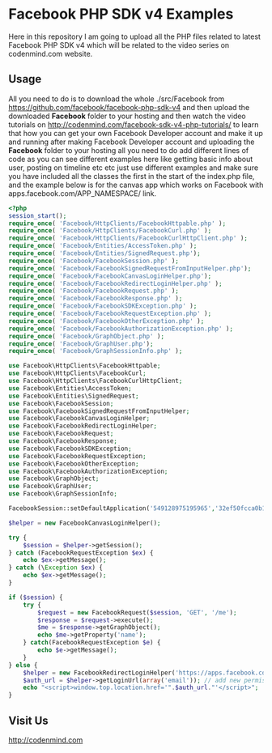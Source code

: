 Facebook PHP SDK v4 Examples
============================

Here in this repository I am going to upload all the PHP files related to latest Facebook PHP SDK v4 which will be related to the video series on codenmind.com website.

Usage
-----
All you need to do is to download the whole ./src/Facebook from https://github.com/facebook/facebook-php-sdk-v4 and then upload the downloaded <b>Facebook</b> folder to your hosting and then watch the video tutorials on http://codenmind.com/facebook-sdk-v4-php-tutorials/ to learn that how you can get your own Facebook Developer account and make it up and running after making Facebook Developer account and uploading the <b>Facebook</b> folder to your hosting all you need to do add different lines of code as you can see different examples here like getting basic info about user, posting on timeline etc etc just use different examples and make sure you have included all the classes the first in the start of the index.php file, and the example below is for the canvas app which works on Facebook with apps.facebook.com/APP_NAMESPACE/ link.

```php
<?php
session_start();
require_once( 'Facebook/HttpClients/FacebookHttpable.php' );
require_once( 'Facebook/HttpClients/FacebookCurl.php' );
require_once( 'Facebook/HttpClients/FacebookCurlHttpClient.php' );
require_once( 'Facebook/Entities/AccessToken.php' );
require_once( 'Facebook/Entities/SignedRequest.php');
require_once( 'Facebook/FacebookSession.php' );
require_once( 'Facebook/FacebookSignedRequestFromInputHelper.php');
require_once( 'Facebook/FacebookCanvasLoginHelper.php');
require_once( 'Facebook/FacebookRedirectLoginHelper.php' );
require_once( 'Facebook/FacebookRequest.php' );
require_once( 'Facebook/FacebookResponse.php' );
require_once( 'Facebook/FacebookSDKException.php' );
require_once( 'Facebook/FacebookRequestException.php' );
require_once( 'Facebook/FacebookOtherException.php' );
require_once( 'Facebook/FacebookAuthorizationException.php' );
require_once( 'Facebook/GraphObject.php' );
require_once( 'Facebook/GraphUser.php');
require_once( 'Facebook/GraphSessionInfo.php' );

use Facebook\HttpClients\FacebookHttpable;
use Facebook\HttpClients\FacebookCurl;
use Facebook\HttpClients\FacebookCurlHttpClient;
use Facebook\Entities\AccessToken;
use Facebook\Entities\SignedRequest;
use Facebook\FacebookSession;
use Facebook\FacebookSignedRequestFromInputHelper;
use Facebook\FacebookCanvasLoginHelper;
use Facebook\FacebookRedirectLoginHelper;
use Facebook\FacebookRequest;
use Facebook\FacebookResponse;
use Facebook\FacebookSDKException;
use Facebook\FacebookRequestException;
use Facebook\FacebookOtherException;
use Facebook\FacebookAuthorizationException;
use Facebook\GraphObject;
use Facebook\GraphUser;
use Facebook\GraphSessionInfo;

FacebookSession::setDefaultApplication('549128975195965','32ef50fcca0b1c0175ca74ed2175e88f');

$helper = new FacebookCanvasLoginHelper();

try {
	$session = $helper->getSession();
} catch (FacebookRequestException $ex) {
	echo $ex->getMessage();
} catch (\Exception $ex) {
	echo $ex->getMessage();
}

if ($session) {
	try {
		$request = new FacebookRequest($session, 'GET', '/me');
		$response = $request->execute();
		$me = $response->getGraphObject();
		echo $me->getProperty('name');
	} catch(FacebookRequestException $e) {
		echo $e->getMessage();
	}
} else {
	$helper = new FacebookRedirectLoginHelper('https://apps.facebook.com/APP_NAMESPACE/'); // add your Facebook app namespace here
	$auth_url = $helper->getLoginUrl(array('email')); // add new permission here as an index type array
	echo "<script>window.top.location.href='".$auth_url."'</script>";
}
```

Visit Us
--------
http://codenmind.com
